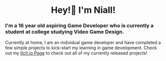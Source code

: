 <div id="header" align="center">
  <h1>Hey!👋 I'm Niall!</h1>
</div>
<h3>I'm a 16 year old aspiring Game Developer who is currently a student at college studying Video Game Design.</h3>
Currently at home, I am an individual game developer and have completed a few simple projects to kick-start my learning in game development.
Check out my <a href='https://notniall.itch.io'>Itch.io Page</a> to check out all of my currently released projects!
